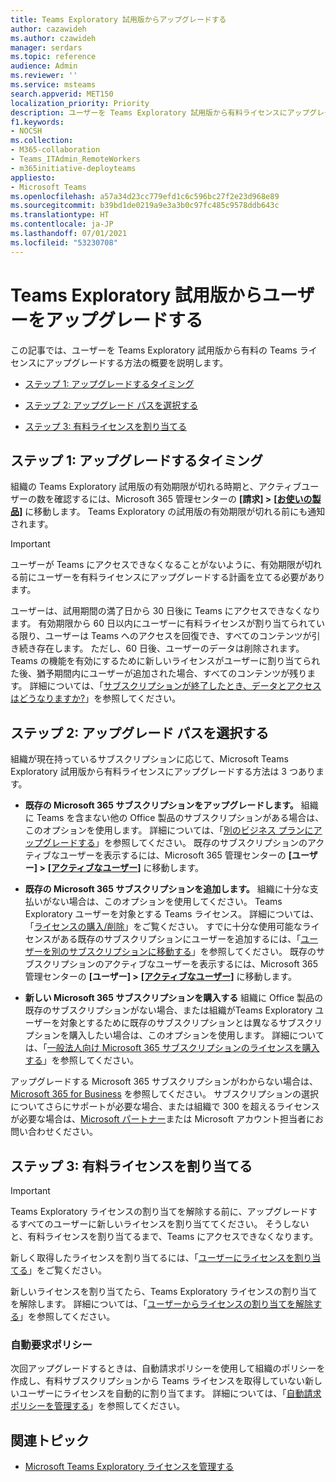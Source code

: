 ```yaml
---
title: Teams Exploratory 試用版からアップグレードする
author: cazawideh
ms.author: czawideh
manager: serdars
ms.topic: reference
audience: Admin
ms.reviewer: ''
ms.service: msteams
search.appverid: MET150
localization_priority: Priority
description: ユーザーを Teams Exploratory 試用版から有料ライセンスにアップグレードします。
f1.keywords:
- NOCSH
ms.collection:
- M365-collaboration
- Teams_ITAdmin_RemoteWorkers
- m365initiative-deployteams
appliesto:
- Microsoft Teams
ms.openlocfilehash: a57a34d23cc779efd1c6c596bc27f2e23d968e89
ms.sourcegitcommit: b39bd1de0219a9e3a3b0c97fc485c9578ddb643c
ms.translationtype: HT
ms.contentlocale: ja-JP
ms.lasthandoff: 07/01/2021
ms.locfileid: "53230708"
---
```

# <a name="upgrade-users-from-the-teams-exploratory-trial"></a>Teams Exploratory 試用版からユーザーをアップグレードする

この記事では、ユーザーを Teams Exploratory 試用版から有料の Teams ライセンスにアップグレードする方法の概要を説明します。

- [ステップ 1: アップグレードするタイミング](#step-1-when-to-upgrade)

- [ステップ 2: アップグレード パスを選択する](#step-2-choose-an-upgrade-path)

- [ステップ 3: 有料ライセンスを割り当てる](#step-3-assign-paid-licenses)

## <a name="step-1-when-to-upgrade"></a>ステップ 1: アップグレードするタイミング  

組織の Teams Exploratory 試用版の有効期限が切れる時期と、アクティブユーザーの数を確認するには、Microsoft 365 管理センターの **[請求] >** <a href="https://go.microsoft.com/fwlink/p/?linkid=842054" target="_blank"><b> [お使いの製品]</b></a> に移動します。 Teams Exploratory の試用版の有効期限が切れる前にも通知されます。

> [!IMPORTANT]
> ユーザーが Teams にアクセスできなくなることがないように、有効期限が切れる前にユーザーを有料ライセンスにアップグレードする計画を立てる必要があります。
>
> ユーザーは、試用期間の満了日から 30 日後に Teams にアクセスできなくなります。 有効期限から 60 日以内にユーザーに有料ライセンスが割り当てられている限り、ユーザーは Teams へのアクセスを回復でき、すべてのコンテンツが引き続き存在します。 ただし、60 日後、ユーザーのデータは削除されます。 Teams の機能を有効にするために新しいライセンスがユーザーに割り当てられた後、猶予期間内にユーザーが追加された場合、すべてのコンテンツが残ります。 詳細については、「<a href="/microsoft-365/commerce/subscriptions/what-if-my-subscription-expires?view=o365-worldwide" target="_blank">サブスクリプションが終了したとき、データとアクセスはどうなりますか?</a>」を参照してください。

## <a name="step-2-choose-an-upgrade-path"></a>ステップ 2: アップグレード パスを選択する

組織が現在持っているサブスクリプションに応じて、Microsoft Teams Exploratory 試用版から有料ライセンスにアップグレードする方法は 3 つあります。

- **既存の Microsoft 365 サブスクリプションをアップグレードします。** 組織に Teams を含まない他の Office 製品のサブスクリプションがある場合は、このオプションを使用します。 詳細については、「<a href="/microsoft-365/commerce/subscriptions/upgrade-to-different-plan?view=o365-worldwide" target="_blank">別のビジネス プランにアップグレードする</a>」を参照してください。 既存のサブスクリプションのアクティブなユーザーを表示するには、Microsoft 365 管理センターの **[ユーザー] >** <a href="https://go.microsoft.com/fwlink/p/?linkid=834822" target="_blank"><b>[アクティブなユーザー]</b></a> に移動します。

- **既存の Microsoft 365 サブスクリプションを追加します。** 組織に十分な支払いがない場合は、このオプションを使用してください。 Teams Exploratory ユーザーを対象とする Teams ライセンス。 詳細については、「<a href="/microsoft-365/commerce/licenses/buy-licenses?view=o365-worldwide" target="_blank">ライセンスの購入/削除</a>」をご覧ください。 すでに十分な使用可能なライセンスがある既存のサブスクリプションにユーザーを追加するには、「<a href="/microsoft-365/commerce/subscriptions/move-users-different-subscription?view=o365-worldwide" target="_blank">ユーザーを別のサブスクリプションに移動する</a>」を参照してください。 既存のサブスクリプションのアクティブなユーザーを表示するには、Microsoft 365 管理センターの **[ユーザー] >** <a href="https://go.microsoft.com/fwlink/p/?linkid=834822" target="_blank"><b>[アクティブなユーザー]</b></a> に移動します。

- **新しい Microsoft 365 サブスクリプションを購入する** 組織に Office 製品の既存のサブスクリプションがない場合、または組織がTeams Exploratory ユーザーを対象とするために既存のサブスクリプションとは異なるサブスクリプションを購入したい場合は、このオプションを使用します。  詳細については、「<a href="/microsoft-365/commerce/try-or-buy-microsoft-365?view=o365-worldwide%22%20\#buy-a-different-subscription" target="_blank">一般法人向け Microsoft 365 サブスクリプションのライセンスを購入する</a>」を参照してください。

アップグレードする Microsoft 365 サブスクリプションがわからない場合は、<a href="https://www.microsoft.com/microsoft-365/business#coreui-heading-hiatrep" target="_blank">Microsoft 365 for Business</a> を参照してください。 サブスクリプションの選択についてさらにサポートが必要な場合、または組織で 300 を超えるライセンスが必要な場合は、<a href="https://www.microsoft.com/solution-providers/home" target="_blank">Microsoft パートナー</a>または Microsoft アカウント担当者にお問い合わせください。

## <a name="step-3-assign-paid-licenses"></a>ステップ 3: 有料ライセンスを割り当てる

> [!IMPORTANT]
> Teams Exploratory ライセンスの割り当てを解除する前に、アップグレードするすべてのユーザーに新しいライセンスを割り当ててください。 そうしないと、有料ライセンスを割り当てるまで、Teams にアクセスできなくなります。  

新しく取得したライセンスを割り当てるには、「<a href="/microsoft-365/admin/manage/assign-licenses-to-users?view=o365-worldwide&viewFallbackFrom=o365-worldwide%22%20%5C" target="_blank">ユーザーにライセンスを割り当てる</a>」をご覧ください。  

新しいライセンスを割り当てたら、Teams Exploratory ライセンスの割り当てを解除します。 詳細については、「<a href="/microsoft-365/admin/manage/remove-licenses-from-users?view=o365-worldwide" target="_blank">ユーザーからライセンスの割り当てを解除する</a>」を参照してください。

### <a name="auto-claim-policies"></a>自動要求ポリシー

次回アップグレードするときは、自動請求ポリシーを使用して組織のポリシーを作成し、有料サブスクリプションから Teams ライセンスを取得していない新しいユーザーにライセンスを自動的に割り当てます。 詳細については、「<a href="/microsoft-365/commerce/licenses/manage-auto-claim-policies?view=o365-worldwide" target="_blank">自動請求ポリシーを管理する</a>」を参照してください。

## <a name="related-topics"></a>関連トピック

- [Microsoft Teams Exploratory ライセンスを管理する](teams-exploratory.md)
